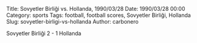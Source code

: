 Title: Sovyetler Birliği vs. Hollanda, 1990/03/28
Date: 1990/03/28 00:00
Category: sports
Tags: football, football scores, Sovyetler Birliği, Hollanda
Slug: sovyetler-birligi-vs-hollanda
Author: carbonero


Sovyetler Birliği 2 - 1 Hollanda
